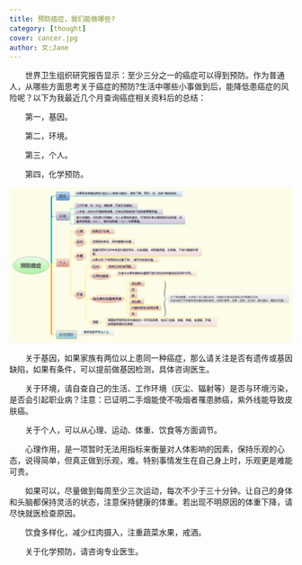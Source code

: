 ```yaml
---
title: 预防癌症，我们能做哪些? 
category: [thought]
cover: cancer.jpg 
author: 文:Jane 
---
```


&emsp;&emsp;世界卫生组织研究报告显示：至少三分之一的癌症可以得到预防。作为普通人，从哪些方面思考关于癌症的预防?生活中哪些小事做到后，能降低患癌症的风险呢？以下为我最近几个月查询癌症相关资料后的总结：

&emsp;&emsp;第一，基因。

&emsp;&emsp;第二，环境。

&emsp;&emsp;第三，个人。

&emsp;&emsp;第四，化学预防。


![如果希望存在](./预防癌症.png)

&emsp;&emsp;关于基因，如果家族有两位以上患同一种癌症，那么请关注是否有遗传或基因缺陷，如果有条件，可以提前做基因检测，具体咨询医生。
 
&emsp;&emsp;关于环境，请自查自己的生活、工作环境（灰尘、辐射等）是否与环境污染，是否会引起职业病？注意：已证明二手烟能使不吸烟者罹患肺癌，紫外线能导致皮肤癌。
 
&emsp;&emsp;关于个人，可以从心理、运动、体重、饮食等方面调节。

&emsp;&emsp;心理作用，是一项暂时无法用指标来衡量对人体影响的因素，保持乐观的心态，说得简单，但真正做到乐观，难。特别事情发生在自己身上时，乐观更是难能可贵。

&emsp;&emsp;如果可以，尽量做到每周至少三次运动，每次不少于三十分钟。让自己的身体和头脑都保持灵活的状态，注意保持健康的体重。若出现不明原因的体重下降，请尽快就医检查原因。

&emsp;&emsp;饮食多样化，减少红肉摄入，注重蔬菜水果，戒酒。

&emsp;&emsp;关于化学预防，请咨询专业医生。

      
        
